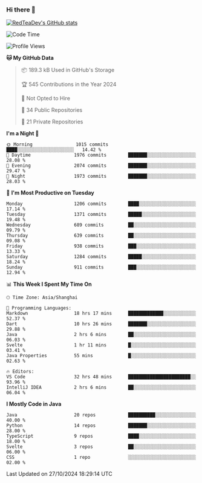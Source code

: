 ### Hi there 👋

<!--
**RedTeaDev/RedTeaDev** is a ✨ _special_ ✨ repository because its `README.md` (this file) appears on your GitHub profile.

Here are some ideas to get you started:

- 🔭 I’m currently working on ...
- 🌱 I’m currently learning ...
- 👯 I’m looking to collaborate on ...
- 🤔 I’m looking for help with ...
- 💬 Ask me about ...
- 📫 How to reach me: ...
- 😄 Pronouns: ...
- ⚡ Fun fact: ...
-->

<!--
[![wakatime](https://wakatime.com/badge/user/6b101ed0-04c0-4490-9283-eb61f2efff96.svg)](https://wakatime.com/@6b101ed0-04c0-4490-9283-eb61f2efff96)
!-->

[![RedTeaDev's GitHub stats](https://github-readme-stats.vercel.app/api?username=RedTeaDev\&include_all_commits=true)](https://github.com/anuraghazra/github-readme-stats)
<!--
[![willianrod's wakatime stats](https://github-readme-stats.vercel.app/api/wakatime?username=RedTeaDev)](https://github.com/anuraghazra/github-readme-stats)
!-->
<!--START_SECTION:waka-->
![Code Time](http://img.shields.io/badge/Code%20Time-2%2C670%20hrs%2058%20mins-blue)

![Profile Views](http://img.shields.io/badge/Profile%20Views-0-blue)

**🐱 My GitHub Data** 

> 📦 189.3 kB Used in GitHub's Storage 
 > 
> 🏆 545 Contributions in the Year 2024
 > 
> 🚫 Not Opted to Hire
 > 
> 📜 34 Public Repositories 
 > 
> 🔑 21 Private Repositories 
 > 
**I'm a Night 🦉** 

```text
🌞 Morning                1015 commits        ████░░░░░░░░░░░░░░░░░░░░░   14.42 % 
🌆 Daytime                1976 commits        ███████░░░░░░░░░░░░░░░░░░   28.08 % 
🌃 Evening                2074 commits        ███████░░░░░░░░░░░░░░░░░░   29.47 % 
🌙 Night                  1973 commits        ███████░░░░░░░░░░░░░░░░░░   28.03 % 
```
📅 **I'm Most Productive on Tuesday** 

```text
Monday                   1206 commits        ████░░░░░░░░░░░░░░░░░░░░░   17.14 % 
Tuesday                  1371 commits        █████░░░░░░░░░░░░░░░░░░░░   19.48 % 
Wednesday                689 commits         ██░░░░░░░░░░░░░░░░░░░░░░░   09.79 % 
Thursday                 639 commits         ██░░░░░░░░░░░░░░░░░░░░░░░   09.08 % 
Friday                   938 commits         ███░░░░░░░░░░░░░░░░░░░░░░   13.33 % 
Saturday                 1284 commits        █████░░░░░░░░░░░░░░░░░░░░   18.24 % 
Sunday                   911 commits         ███░░░░░░░░░░░░░░░░░░░░░░   12.94 % 
```


📊 **This Week I Spent My Time On** 

```text
🕑︎ Time Zone: Asia/Shanghai

💬 Programming Languages: 
Markdown                 18 hrs 17 mins      █████████████░░░░░░░░░░░░   52.37 % 
Dart                     10 hrs 26 mins      ███████░░░░░░░░░░░░░░░░░░   29.88 % 
Java                     2 hrs 6 mins        ██░░░░░░░░░░░░░░░░░░░░░░░   06.03 % 
Svelte                   1 hr 11 mins        █░░░░░░░░░░░░░░░░░░░░░░░░   03.41 % 
Java Properties          55 mins             █░░░░░░░░░░░░░░░░░░░░░░░░   02.63 % 

🔥 Editors: 
VS Code                  32 hrs 48 mins      ███████████████████████░░   93.96 % 
IntelliJ IDEA            2 hrs 6 mins        ██░░░░░░░░░░░░░░░░░░░░░░░   06.04 % 
```

**I Mostly Code in Java** 

```text
Java                     20 repos            ██████████░░░░░░░░░░░░░░░   40.00 % 
Python                   14 repos            ███████░░░░░░░░░░░░░░░░░░   28.00 % 
TypeScript               9 repos             ████░░░░░░░░░░░░░░░░░░░░░   18.00 % 
Svelte                   3 repos             ██░░░░░░░░░░░░░░░░░░░░░░░   06.00 % 
CSS                      1 repo              ░░░░░░░░░░░░░░░░░░░░░░░░░   02.00 % 
```




 Last Updated on 27/10/2024 18:29:14 UTC
<!--END_SECTION:waka-->


